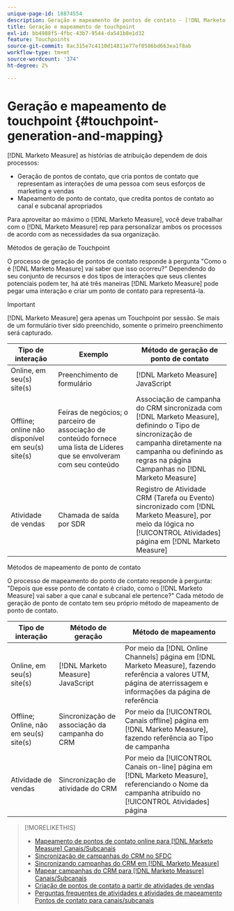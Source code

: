 ```yaml
---
unique-page-id: 18874554
description: Geração e mapeamento de pontos de contato - [!DNL Marketo Measure] - Documentação do produto
title: Geração e mapeamento de touchpoint
exl-id: bb4988f5-4fbc-43b7-9544-da541b8e1d32
feature: Touchpoints
source-git-commit: 8ac315e7c4110d14811e77ef0586bd663ea1f8ab
workflow-type: tm+mt
source-wordcount: '374'
ht-degree: 2%

---
```


# Geração e mapeamento de touchpoint {#touchpoint-generation-and-mapping}

[!DNL Marketo Measure] as histórias de atribuição dependem de dois processos:

* Geração de pontos de contato, que cria pontos de contato que representam as interações de uma pessoa com seus esforços de marketing e vendas
* Mapeamento de ponto de contato, que credita pontos de contato ao canal e subcanal apropriados

Para aproveitar ao máximo o [!DNL Marketo Measure], você deve trabalhar com o [!DNL Marketo Measure] rep para personalizar ambos os processos de acordo com as necessidades da sua organização.

Métodos de geração de Touchpoint

O processo de geração de pontos de contato responde à pergunta &quot;Como o é [!DNL Marketo Measure] vai saber que isso ocorreu?&quot; Dependendo do seu conjunto de recursos e dos tipos de interações que seus clientes potenciais podem ter, há até três maneiras [!DNL Marketo Measure] pode pegar uma interação e criar um ponto de contato para representá-la.

>[!IMPORTANT]
>
>[!DNL Marketo Measure] gera apenas um Touchpoint por sessão. Se mais de um formulário tiver sido preenchido, somente o primeiro preenchimento será capturado.

| **Tipo de interação** | **Exemplo** | **Método de geração de ponto de contato** |
|---|---|---|
| Online, em seu(s) site(s) | Preenchimento de formulário | [!DNL Marketo Measure] JavaScript |
| Offline; online não disponível em seu(s) site(s) | Feiras de negócios; o parceiro de associação de conteúdo fornece uma lista de Líderes que se envolveram com seu conteúdo | Associação de campanha do CRM sincronizada com [!DNL Marketo Measure], definindo o Tipo de sincronização de campanha diretamente na campanha ou definindo as regras na página Campanhas no [!DNL Marketo Measure] |
| Atividade de vendas | Chamada de saída por SDR | Registro de Atividade CRM (Tarefa ou Evento) sincronizado com [!DNL Marketo Measure], por meio da lógica no [!UICONTROL Atividades] página em [!DNL Marketo Measure] |

Métodos de mapeamento de ponto de contato

O processo de mapeamento do ponto de contato responde à pergunta: &quot;Depois que esse ponto de contato é criado, como o [!DNL Marketo Measure] vai saber a que canal e subcanal ele pertence?&quot; Cada método de geração de ponto de contato tem seu próprio método de mapeamento de ponto de contato.

| **Tipo de interação** | **Método de geração** | **Método de mapeamento** |
|---|---|---|
| Online, em seu(s) site(s) | [!DNL Marketo Measure] JavaScript | Por meio da [!DNL Online Channels] página em [!DNL Marketo Measure], fazendo referência a valores UTM, página de aterrissagem e informações da página de referência |
| Offline; Online, não em seu(s) site(s) | Sincronização de associação da campanha do CRM | Por meio da [!UICONTROL Canais offline] página em [!DNL Marketo Measure], fazendo referência ao Tipo de campanha |
| Atividade de vendas | Sincronização de atividade do CRM | Por meio da [!UICONTROL Canais on-line] página em [!DNL Marketo Measure], referenciando o Nome da campanha atribuído no [!UICONTROL Atividades] página |

>[!MORELIKETHIS]
>
>* [Mapeamento de pontos de contato online para [!DNL Marketo Measure] Canais/Subcanais](/help/channel-tracking-and-setup/online-channels/online-custom-channel-setup.md)
>* [Sincronização de campanhas do CRM no SFDC](/help/channel-tracking-and-setup/offline-channels/syncing-offline-campaigns.md)
>* [Sincronizando campanhas do CRM em [!DNL Marketo Measure]](/help/channel-tracking-and-setup/offline-channels/custom-campaign-sync.md)
>* [Mapear campanhas do CRM para [!DNL Marketo Measure] Canais/Subcanais](/help/channel-tracking-and-setup/offline-channels/offline-custom-channel-setup.md)
>* [Criação de pontos de contato a partir de atividades de vendas](/help/advanced-marketo-measure-features/activities-attribution/salesforce-activities-attribution.md)
>* [Perguntas frequentes de atividades e atividades de mapeamento Pontos de contato para canais/subcanais](/help/advanced-marketo-measure-features/activities-attribution/activities-attribution-faq.md)

